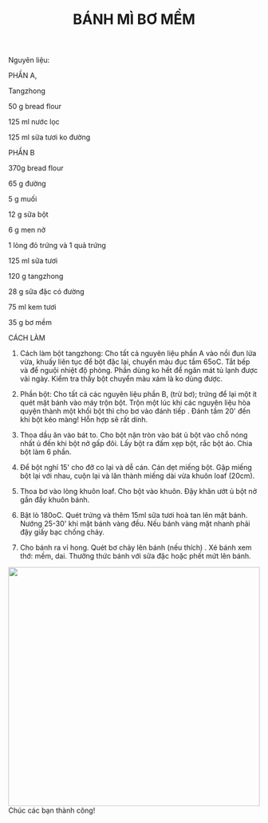 ﻿---
id: 8
title: BÁNH MÌ BƠ MỀM
layout: EventPage
category: events
path: '/events/8-banh-my-bo-mem/'
key: 8-banh-my-bo-mem 

meta: BÁNH MÌ BƠ MỀM
keywords: BÁNH MÌ BƠ MỀM

---
Nguyên liệu: 

PHẦN A, 

Tangzhong

50 g bread flour

125 ml nước lọc

125 ml sữa tươi ko đường


PHẦN B

370g bread flour

65 g đường

5 g muối

12 g sữa bột

6 g men nở

1 lòng đỏ trứng và 1 quả trứng

125 ml sữa tươi

120 g tangzhong

28 g sữa đặc có đường

75 ml kem tươi

35 g bơ mềm

CÁCH LÀM

1.	Cách làm bột tangzhong: Cho tất cả nguyên liệu phần A vào nồi đun lửa vừa, khuấy liên tục để bột đặc lại, chuyển màu đục tầm 65oC. Tắt bếp và để nguội nhiệt độ phòng. Phần dùng ko hết để ngăn mát tủ lạnh được vài ngày. Kiểm tra thấy bột chuyển màu xám là ko dùng được.

2.	 Phần bột: Cho tất cả các nguyên liệu phần B, (trừ bơ); trứng để lại một ít quét mặt bánh vào máy trộn bột. Trộn một lúc khi các nguyên liệu hòa quyện thành một khối bột thì cho bơ vào đánh tiếp . Đánh tầm 20' đến khi bột kéo màng! Hỗn hợp sẽ rất dính. 

3.	Thoa dầu ăn vào bát to. Cho bột nặn tròn vào bát ủ bột vào chỗ nóng nhất ủ đến khi bột nở gấp đôi. Lấy bột ra đấm xẹp bột, rắc bột áo. Chia bột làm 6 phần.

4.	Để bột nghỉ 15' cho đỡ co lại và dễ cán. Cán dẹt miếng bột. Gập miếng bột lại với nhau, cuộn lại và lăn thành miếng dài vừa khuôn loaf (20cm).

5.	Thoa bơ vào lòng khuôn loaf. Cho bột vào khuôn. Đậy khăn ướt ủ bột nở gần đầy khuôn bánh.

6.	Bật lò 180oC. Quét trứng và thêm 15ml sữa tươi hoà tan lên mặt bánh. Nướng 25-30' khi mặt bánh vàng đều. Nếu bánh vàng mặt nhanh phải đậy giấy bạc chống cháy. 

7.	Cho bánh ra vỉ hong. Quét bơ chảy lên bánh (nếu thích) . Xé bánh xem thớ: mềm, dai. Thưởng thức bánh với sữa đặc hoặc phết mứt lên bánh.

</div>


<div class="img">
 <img src ="/events/7-banh-Matcha-Delight/image001.jpg" align = "center" width = "100%" height="480">
</div>
Chúc các bạn thành công!







